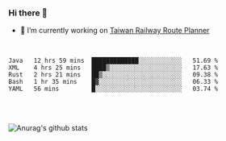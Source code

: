 ### Hi there 👋

- 🔭 I’m currently working on [Taiwan Railway Route Planner](https://github.com/Taiwan-Railway-Route-Planner)

<br/>

<!--START_SECTION:waka-->
```text
Java   12 hrs 59 mins  █████████████░░░░░░░░░░░░   51.69 % 
XML    4 hrs 25 mins   ████▒░░░░░░░░░░░░░░░░░░░░   17.63 % 
Rust   2 hrs 21 mins   ██▒░░░░░░░░░░░░░░░░░░░░░░   09.38 % 
Bash   1 hr 35 mins    █▓░░░░░░░░░░░░░░░░░░░░░░░   06.33 % 
YAML   56 mins         █░░░░░░░░░░░░░░░░░░░░░░░░   03.74 % 
```
<!--END_SECTION:waka-->

<br/>
<br/>

![Anurag's github stats](https://github-readme-stats.vercel.app/api?username=DepickereSven&show_icons=true&theme=tokyonight)



<!--
**DepickereSven/DepickereSven** is a ✨ _special_ ✨ repository because its `README.md` (this file) appears on your GitHub profile.

Here are some ideas to get you started:

- 🔭 I’m currently working on ...
- 🌱 I’m currently learning ...
- 👯 I’m looking to collaborate on ...
- 🤔 I’m looking for help with ...
- 💬 Ask me about ...
- 📫 How to reach me: ...
- 😄 Pronouns: ...
- ⚡ Fun fact: ...
-->
